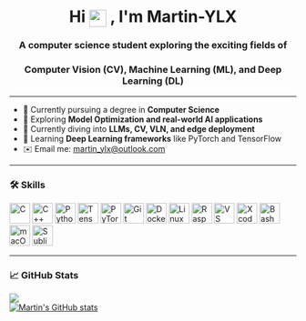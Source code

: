 <h1 align="center">
  Hi <img src="https://user-images.githubusercontent.com/18350557/176309783-0785949b-9127-417c-8b55-ab5a4333674e.gif" width="30" style="vertical-align: middle;" />
  , I'm Martin-YLX
</h1>
<h3 align="center">A computer science student exploring the exciting fields of</h3>
<h3 align="center">Computer Vision (CV), Machine Learning (ML), and Deep Learning (DL)</h3>

---

- 🏫 Currently pursuing a degree in **Computer Science**
- 🌱 Exploring **Model Optimization and real-world AI applications**
- 🧠 Currently diving into **LLMs, CV, VLN, and edge deployment**
- 🔭 Learning **Deep Learning frameworks** like PyTorch and TensorFlow
- ✉️ Email me: [martin_ylx@outlook.com](mailto:martin_ylx@outlook.com)

---

### 🛠️ Skills

<p align="left">
  <a href="https://www.cprogramming.com/"><img src="https://raw.githubusercontent.com/danielcranney/readme-generator/main/public/icons/skills/c-colored.svg" width="36" height="36" alt="C" /></a>
  <a href="https://isocpp.org/"><img src="https://raw.githubusercontent.com/danielcranney/readme-generator/main/public/icons/skills/cplusplus-colored.svg" width="36" height="36" alt="C++" /></a>
  <a href="https://www.python.org/"><img src="https://raw.githubusercontent.com/danielcranney/readme-generator/main/public/icons/skills/python-colored.svg" width="36" height="36" alt="Python" /></a>
  <a href="https://www.tensorflow.org/"><img src="https://raw.githubusercontent.com/danielcranney/readme-generator/main/public/icons/skills/tensorflow-colored.svg" width="36" height="36" alt="TensorFlow" /></a>
  <a href="https://pytorch.org/"><img src="https://raw.githubusercontent.com/danielcranney/readme-generator/main/public/icons/skills/pytorch-colored.svg" width="36" height="36" alt="PyTorch" /></a>
  <a href="https://git-scm.com/"><img src="https://raw.githubusercontent.com/danielcranney/readme-generator/main/public/icons/skills/git-colored.svg" width="36" height="36" alt="Git" /></a>
  <a href="https://www.docker.com/"><img src="https://raw.githubusercontent.com/danielcranney/readme-generator/main/public/icons/skills/docker-colored.svg" width="36" height="36" alt="Docker" /></a>
  <a href="https://www.linux.org/"><img src="https://raw.githubusercontent.com/danielcranney/readme-generator/main/public/icons/skills/linux-colored.svg" width="36" height="36" alt="Linux" /></a>
  <a href="https://www.raspberrypi.org/"><img src="https://raw.githubusercontent.com/danielcranney/readme-generator/main/public/icons/skills/raspberrypi-colored.svg" width="36" height="36" alt="Raspberry Pi" /></a>
  <a href="https://code.visualstudio.com/"><img src="https://raw.githubusercontent.com/danielcranney/readme-generator/main/public/icons/skills/visualstudiocode.svg" width="36" height="36" alt="VS Code" /></a>
  <a href="https://www.xcode.com/"><img src="https://raw.githubusercontent.com/danielcranney/readme-generator/main/public/icons/skills/xcode.svg" width="36" height="36" alt="Xcode" /></a>
  <a href="https://www.gnu.org/software/bash/"><img src="https://raw.githubusercontent.com/danielcranney/readme-generator/main/public/icons/skills/gnubash.svg" width="36" height="36" alt="Bash" /></a>
  <a href="https://apple.com"><img src="https://raw.githubusercontent.com/danielcranney/readme-generator/main/public/icons/skills/macos-colored.svg" width="36" height="36" alt="macOS" /></a>
  <a href="https://www.sublimetext.com/"><img src="https://raw.githubusercontent.com/danielcranney/readme-generator/main/public/icons/skills/sublimetext.svg" width="36" height="36" alt="Sublime Text" /></a>
</p>

---

### 📈 GitHub Stats

<a href="https://github.com/Martin-YLX">
  <img src="https://github-readme-stats.vercel.app/api/top-langs/?username=Martin-YLX&layout=compact&hide_border=true" />
</a>

<br/>

<a href="https://github.com/Martin-YLX">
  <img src="https://github-readme-stats.vercel.app/api?username=Martin-YLX&show_icons=true&theme=default&hide_border=true" alt="Martin's GitHub stats" />
</a>




